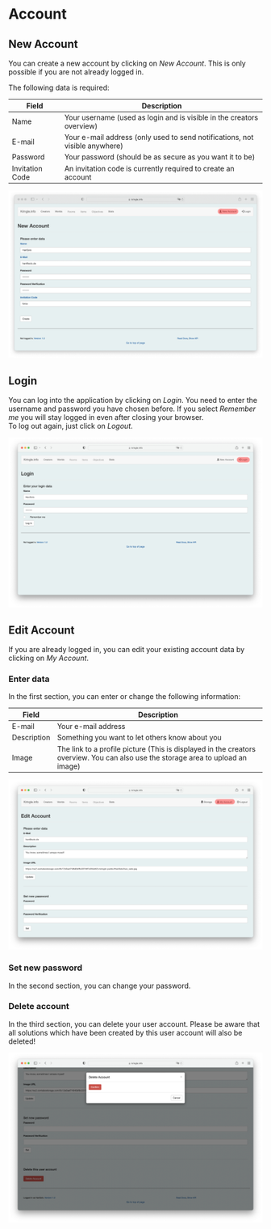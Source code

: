# Account

## New Account

You can create a new account by clicking on *New Account*. This is only possible if you are not already logged in.  

The following data is required:  

| Field           | Description                                                                 |
|-----------------|-----------------------------------------------------------------------------|
| Name            | Your username (used as login and is visible in the creators overview)       |
| E-mail          | Your e-mail address (only used to send notifications, not visible anywhere) |
| Password        | Your password (should be as secure as you want it to be)                    |
| Invitation Code | An invitation code is currently required to create an account               |

![New Account](./img/account_new.png)

## Login

You can log into the application by clicking on *Login*. You need to enter the username and password you have chosen before. If you select *Remember me* you will stay logged in even after closing your browser.  
To log out again, just click on *Logout*.

![Login Account](./img/account_login.png)

## Edit Account

If you are already logged in, you can edit your existing account data by clicking on *My Account*.

### Enter data

In the first section, you can enter or change the following information:  

| Field       | Description                                                                                                                      |
|-------------|----------------------------------------------------------------------------------------------------------------------------------|
| E-mail      | Your e-mail address                                                                                                              |
| Description | Something you want to let others know about you                                                                                  |
| Image       | The link to a profile picture (This is displayed in the creators overview. You can also use the storage area to upload an image) |

![Edit Account](./img/account_edit.png)

### Set new password

In the second section, you can change your password.

### Delete account

In the third section, you can delete your user account. Please be aware that all solutions which have been created by this user account will also be deleted!

![Edit Account](./img/account_edit2.png)
